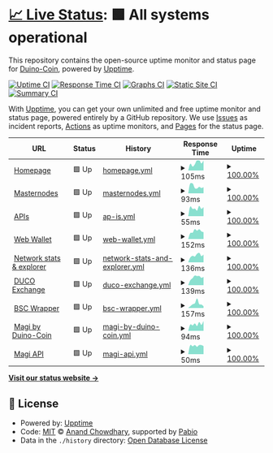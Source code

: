 # [📈 Live Status](https://status.duinocoin.com): <!--live status--> **🟩 All systems operational**

This repository contains the open-source uptime monitor and status page for [Duino-Coin](https://duinocoin.com), powered by [Upptime](https://github.com/upptime/upptime).

[![Uptime CI](https://github.com/duino-coin/status.duinocoin.com/workflows/Uptime%20CI/badge.svg)](https://github.com/duino-coin/status.duinocoin.com/actions?query=workflow%3A%22Uptime+CI%22)
[![Response Time CI](https://github.com/duino-coin/status.duinocoin.com/workflows/Response%20Time%20CI/badge.svg)](https://github.com/duino-coin/status.duinocoin.com/actions?query=workflow%3A%22Response+Time+CI%22)
[![Graphs CI](https://github.com/duino-coin/status.duinocoin.com/workflows/Graphs%20CI/badge.svg)](https://github.com/duino-coin/status.duinocoin.com/actions?query=workflow%3A%22Graphs+CI%22)
[![Static Site CI](https://github.com/duino-coin/status.duinocoin.com/workflows/Static%20Site%20CI/badge.svg)](https://github.com/duino-coin/status.duinocoin.com/actions?query=workflow%3A%22Static+Site+CI%22)
[![Summary CI](https://github.com/duino-coin/status.duinocoin.com/workflows/Summary%20CI/badge.svg)](https://github.com/duino-coin/status.duinocoin.com/actions?query=workflow%3A%22Summary+CI%22)

With [Upptime](https://upptime.js.org), you can get your own unlimited and free uptime monitor and status page, powered entirely by a GitHub repository. We use [Issues](https://github.com/duino-coin/status.duinocoin.com/issues) as incident reports, [Actions](https://github.com/duino-coin/status.duinocoin.com/actions) as uptime monitors, and [Pages](https://status.duinocoin.com) for the status page.

<!--start: status pages-->
<!-- This summary is generated by Upptime (https://github.com/upptime/upptime) -->
<!-- Do not edit this manually, your changes will be overwritten -->
<!-- prettier-ignore -->
| URL | Status | History | Response Time | Uptime |
| --- | ------ | ------- | ------------- | ------ |
| <img alt="" src="https://duinocoin.com/assets/icons/duco.svg" height="13"> [Homepage](https://duinocoin.com) | 🟩 Up | [homepage.yml](https://github.com/duino-coin/status.duinocoin.com/commits/HEAD/history/homepage.yml) | <details><summary><img alt="Response time graph" src="./graphs/homepage/response-time-week.png" height="20"> 105ms</summary><br><a href="https://status.duinocoin.com/history/homepage"><img alt="Response time 111" src="https://img.shields.io/endpoint?url=https%3A%2F%2Fraw.githubusercontent.com%2Fduino-coin%2Fstatus.duinocoin.com%2FHEAD%2Fapi%2Fhomepage%2Fresponse-time.json"></a><br><a href="https://status.duinocoin.com/history/homepage"><img alt="24-hour response time 133" src="https://img.shields.io/endpoint?url=https%3A%2F%2Fraw.githubusercontent.com%2Fduino-coin%2Fstatus.duinocoin.com%2FHEAD%2Fapi%2Fhomepage%2Fresponse-time-day.json"></a><br><a href="https://status.duinocoin.com/history/homepage"><img alt="7-day response time 105" src="https://img.shields.io/endpoint?url=https%3A%2F%2Fraw.githubusercontent.com%2Fduino-coin%2Fstatus.duinocoin.com%2FHEAD%2Fapi%2Fhomepage%2Fresponse-time-week.json"></a><br><a href="https://status.duinocoin.com/history/homepage"><img alt="30-day response time 118" src="https://img.shields.io/endpoint?url=https%3A%2F%2Fraw.githubusercontent.com%2Fduino-coin%2Fstatus.duinocoin.com%2FHEAD%2Fapi%2Fhomepage%2Fresponse-time-month.json"></a><br><a href="https://status.duinocoin.com/history/homepage"><img alt="1-year response time 111" src="https://img.shields.io/endpoint?url=https%3A%2F%2Fraw.githubusercontent.com%2Fduino-coin%2Fstatus.duinocoin.com%2FHEAD%2Fapi%2Fhomepage%2Fresponse-time-year.json"></a></details> | <details><summary><a href="https://status.duinocoin.com/history/homepage">100.00%</a></summary><a href="https://status.duinocoin.com/history/homepage"><img alt="All-time uptime 100.00%" src="https://img.shields.io/endpoint?url=https%3A%2F%2Fraw.githubusercontent.com%2Fduino-coin%2Fstatus.duinocoin.com%2FHEAD%2Fapi%2Fhomepage%2Fuptime.json"></a><br><a href="https://status.duinocoin.com/history/homepage"><img alt="24-hour uptime 100.00%" src="https://img.shields.io/endpoint?url=https%3A%2F%2Fraw.githubusercontent.com%2Fduino-coin%2Fstatus.duinocoin.com%2FHEAD%2Fapi%2Fhomepage%2Fuptime-day.json"></a><br><a href="https://status.duinocoin.com/history/homepage"><img alt="7-day uptime 100.00%" src="https://img.shields.io/endpoint?url=https%3A%2F%2Fraw.githubusercontent.com%2Fduino-coin%2Fstatus.duinocoin.com%2FHEAD%2Fapi%2Fhomepage%2Fuptime-week.json"></a><br><a href="https://status.duinocoin.com/history/homepage"><img alt="30-day uptime 100.00%" src="https://img.shields.io/endpoint?url=https%3A%2F%2Fraw.githubusercontent.com%2Fduino-coin%2Fstatus.duinocoin.com%2FHEAD%2Fapi%2Fhomepage%2Fuptime-month.json"></a><br><a href="https://status.duinocoin.com/history/homepage"><img alt="1-year uptime 100.00%" src="https://img.shields.io/endpoint?url=https%3A%2F%2Fraw.githubusercontent.com%2Fduino-coin%2Fstatus.duinocoin.com%2FHEAD%2Fapi%2Fhomepage%2Fuptime-year.json"></a></details>
| <img alt="" src="https://duinocoin.com/assets/icons/duco.svg" height="13"> [Masternodes](https://server.duinocoin.com/api.json) | 🟩 Up | [masternodes.yml](https://github.com/duino-coin/status.duinocoin.com/commits/HEAD/history/masternodes.yml) | <details><summary><img alt="Response time graph" src="./graphs/masternodes/response-time-week.png" height="20"> 93ms</summary><br><a href="https://status.duinocoin.com/history/masternodes"><img alt="Response time 107" src="https://img.shields.io/endpoint?url=https%3A%2F%2Fraw.githubusercontent.com%2Fduino-coin%2Fstatus.duinocoin.com%2FHEAD%2Fapi%2Fmasternodes%2Fresponse-time.json"></a><br><a href="https://status.duinocoin.com/history/masternodes"><img alt="24-hour response time 83" src="https://img.shields.io/endpoint?url=https%3A%2F%2Fraw.githubusercontent.com%2Fduino-coin%2Fstatus.duinocoin.com%2FHEAD%2Fapi%2Fmasternodes%2Fresponse-time-day.json"></a><br><a href="https://status.duinocoin.com/history/masternodes"><img alt="7-day response time 93" src="https://img.shields.io/endpoint?url=https%3A%2F%2Fraw.githubusercontent.com%2Fduino-coin%2Fstatus.duinocoin.com%2FHEAD%2Fapi%2Fmasternodes%2Fresponse-time-week.json"></a><br><a href="https://status.duinocoin.com/history/masternodes"><img alt="30-day response time 108" src="https://img.shields.io/endpoint?url=https%3A%2F%2Fraw.githubusercontent.com%2Fduino-coin%2Fstatus.duinocoin.com%2FHEAD%2Fapi%2Fmasternodes%2Fresponse-time-month.json"></a><br><a href="https://status.duinocoin.com/history/masternodes"><img alt="1-year response time 107" src="https://img.shields.io/endpoint?url=https%3A%2F%2Fraw.githubusercontent.com%2Fduino-coin%2Fstatus.duinocoin.com%2FHEAD%2Fapi%2Fmasternodes%2Fresponse-time-year.json"></a></details> | <details><summary><a href="https://status.duinocoin.com/history/masternodes">100.00%</a></summary><a href="https://status.duinocoin.com/history/masternodes"><img alt="All-time uptime 100.00%" src="https://img.shields.io/endpoint?url=https%3A%2F%2Fraw.githubusercontent.com%2Fduino-coin%2Fstatus.duinocoin.com%2FHEAD%2Fapi%2Fmasternodes%2Fuptime.json"></a><br><a href="https://status.duinocoin.com/history/masternodes"><img alt="24-hour uptime 100.00%" src="https://img.shields.io/endpoint?url=https%3A%2F%2Fraw.githubusercontent.com%2Fduino-coin%2Fstatus.duinocoin.com%2FHEAD%2Fapi%2Fmasternodes%2Fuptime-day.json"></a><br><a href="https://status.duinocoin.com/history/masternodes"><img alt="7-day uptime 100.00%" src="https://img.shields.io/endpoint?url=https%3A%2F%2Fraw.githubusercontent.com%2Fduino-coin%2Fstatus.duinocoin.com%2FHEAD%2Fapi%2Fmasternodes%2Fuptime-week.json"></a><br><a href="https://status.duinocoin.com/history/masternodes"><img alt="30-day uptime 100.00%" src="https://img.shields.io/endpoint?url=https%3A%2F%2Fraw.githubusercontent.com%2Fduino-coin%2Fstatus.duinocoin.com%2FHEAD%2Fapi%2Fmasternodes%2Fuptime-month.json"></a><br><a href="https://status.duinocoin.com/history/masternodes"><img alt="1-year uptime 100.00%" src="https://img.shields.io/endpoint?url=https%3A%2F%2Fraw.githubusercontent.com%2Fduino-coin%2Fstatus.duinocoin.com%2FHEAD%2Fapi%2Fmasternodes%2Fuptime-year.json"></a></details>
| <img alt="" src="https://duinocoin.com/assets/icons/duco.svg" height="13"> [APIs](https://server.duinocoin.com/statistics) | 🟩 Up | [ap-is.yml](https://github.com/duino-coin/status.duinocoin.com/commits/HEAD/history/ap-is.yml) | <details><summary><img alt="Response time graph" src="./graphs/ap-is/response-time-week.png" height="20"> 55ms</summary><br><a href="https://status.duinocoin.com/history/ap-is"><img alt="Response time 52" src="https://img.shields.io/endpoint?url=https%3A%2F%2Fraw.githubusercontent.com%2Fduino-coin%2Fstatus.duinocoin.com%2FHEAD%2Fapi%2Fap-is%2Fresponse-time.json"></a><br><a href="https://status.duinocoin.com/history/ap-is"><img alt="24-hour response time 61" src="https://img.shields.io/endpoint?url=https%3A%2F%2Fraw.githubusercontent.com%2Fduino-coin%2Fstatus.duinocoin.com%2FHEAD%2Fapi%2Fap-is%2Fresponse-time-day.json"></a><br><a href="https://status.duinocoin.com/history/ap-is"><img alt="7-day response time 55" src="https://img.shields.io/endpoint?url=https%3A%2F%2Fraw.githubusercontent.com%2Fduino-coin%2Fstatus.duinocoin.com%2FHEAD%2Fapi%2Fap-is%2Fresponse-time-week.json"></a><br><a href="https://status.duinocoin.com/history/ap-is"><img alt="30-day response time 57" src="https://img.shields.io/endpoint?url=https%3A%2F%2Fraw.githubusercontent.com%2Fduino-coin%2Fstatus.duinocoin.com%2FHEAD%2Fapi%2Fap-is%2Fresponse-time-month.json"></a><br><a href="https://status.duinocoin.com/history/ap-is"><img alt="1-year response time 52" src="https://img.shields.io/endpoint?url=https%3A%2F%2Fraw.githubusercontent.com%2Fduino-coin%2Fstatus.duinocoin.com%2FHEAD%2Fapi%2Fap-is%2Fresponse-time-year.json"></a></details> | <details><summary><a href="https://status.duinocoin.com/history/ap-is">100.00%</a></summary><a href="https://status.duinocoin.com/history/ap-is"><img alt="All-time uptime 100.00%" src="https://img.shields.io/endpoint?url=https%3A%2F%2Fraw.githubusercontent.com%2Fduino-coin%2Fstatus.duinocoin.com%2FHEAD%2Fapi%2Fap-is%2Fuptime.json"></a><br><a href="https://status.duinocoin.com/history/ap-is"><img alt="24-hour uptime 100.00%" src="https://img.shields.io/endpoint?url=https%3A%2F%2Fraw.githubusercontent.com%2Fduino-coin%2Fstatus.duinocoin.com%2FHEAD%2Fapi%2Fap-is%2Fuptime-day.json"></a><br><a href="https://status.duinocoin.com/history/ap-is"><img alt="7-day uptime 100.00%" src="https://img.shields.io/endpoint?url=https%3A%2F%2Fraw.githubusercontent.com%2Fduino-coin%2Fstatus.duinocoin.com%2FHEAD%2Fapi%2Fap-is%2Fuptime-week.json"></a><br><a href="https://status.duinocoin.com/history/ap-is"><img alt="30-day uptime 100.00%" src="https://img.shields.io/endpoint?url=https%3A%2F%2Fraw.githubusercontent.com%2Fduino-coin%2Fstatus.duinocoin.com%2FHEAD%2Fapi%2Fap-is%2Fuptime-month.json"></a><br><a href="https://status.duinocoin.com/history/ap-is"><img alt="1-year uptime 100.00%" src="https://img.shields.io/endpoint?url=https%3A%2F%2Fraw.githubusercontent.com%2Fduino-coin%2Fstatus.duinocoin.com%2FHEAD%2Fapi%2Fap-is%2Fuptime-year.json"></a></details>
| <img alt="" src="https://wallet.duinocoin.com/assets/duco.svg" height="13"> [Web Wallet](https://wallet.duinocoin.com) | 🟩 Up | [web-wallet.yml](https://github.com/duino-coin/status.duinocoin.com/commits/HEAD/history/web-wallet.yml) | <details><summary><img alt="Response time graph" src="./graphs/web-wallet/response-time-week.png" height="20"> 152ms</summary><br><a href="https://status.duinocoin.com/history/web-wallet"><img alt="Response time 173" src="https://img.shields.io/endpoint?url=https%3A%2F%2Fraw.githubusercontent.com%2Fduino-coin%2Fstatus.duinocoin.com%2FHEAD%2Fapi%2Fweb-wallet%2Fresponse-time.json"></a><br><a href="https://status.duinocoin.com/history/web-wallet"><img alt="24-hour response time 132" src="https://img.shields.io/endpoint?url=https%3A%2F%2Fraw.githubusercontent.com%2Fduino-coin%2Fstatus.duinocoin.com%2FHEAD%2Fapi%2Fweb-wallet%2Fresponse-time-day.json"></a><br><a href="https://status.duinocoin.com/history/web-wallet"><img alt="7-day response time 152" src="https://img.shields.io/endpoint?url=https%3A%2F%2Fraw.githubusercontent.com%2Fduino-coin%2Fstatus.duinocoin.com%2FHEAD%2Fapi%2Fweb-wallet%2Fresponse-time-week.json"></a><br><a href="https://status.duinocoin.com/history/web-wallet"><img alt="30-day response time 172" src="https://img.shields.io/endpoint?url=https%3A%2F%2Fraw.githubusercontent.com%2Fduino-coin%2Fstatus.duinocoin.com%2FHEAD%2Fapi%2Fweb-wallet%2Fresponse-time-month.json"></a><br><a href="https://status.duinocoin.com/history/web-wallet"><img alt="1-year response time 173" src="https://img.shields.io/endpoint?url=https%3A%2F%2Fraw.githubusercontent.com%2Fduino-coin%2Fstatus.duinocoin.com%2FHEAD%2Fapi%2Fweb-wallet%2Fresponse-time-year.json"></a></details> | <details><summary><a href="https://status.duinocoin.com/history/web-wallet">100.00%</a></summary><a href="https://status.duinocoin.com/history/web-wallet"><img alt="All-time uptime 100.00%" src="https://img.shields.io/endpoint?url=https%3A%2F%2Fraw.githubusercontent.com%2Fduino-coin%2Fstatus.duinocoin.com%2FHEAD%2Fapi%2Fweb-wallet%2Fuptime.json"></a><br><a href="https://status.duinocoin.com/history/web-wallet"><img alt="24-hour uptime 100.00%" src="https://img.shields.io/endpoint?url=https%3A%2F%2Fraw.githubusercontent.com%2Fduino-coin%2Fstatus.duinocoin.com%2FHEAD%2Fapi%2Fweb-wallet%2Fuptime-day.json"></a><br><a href="https://status.duinocoin.com/history/web-wallet"><img alt="7-day uptime 100.00%" src="https://img.shields.io/endpoint?url=https%3A%2F%2Fraw.githubusercontent.com%2Fduino-coin%2Fstatus.duinocoin.com%2FHEAD%2Fapi%2Fweb-wallet%2Fuptime-week.json"></a><br><a href="https://status.duinocoin.com/history/web-wallet"><img alt="30-day uptime 100.00%" src="https://img.shields.io/endpoint?url=https%3A%2F%2Fraw.githubusercontent.com%2Fduino-coin%2Fstatus.duinocoin.com%2FHEAD%2Fapi%2Fweb-wallet%2Fuptime-month.json"></a><br><a href="https://status.duinocoin.com/history/web-wallet"><img alt="1-year uptime 100.00%" src="https://img.shields.io/endpoint?url=https%3A%2F%2Fraw.githubusercontent.com%2Fduino-coin%2Fstatus.duinocoin.com%2FHEAD%2Fapi%2Fweb-wallet%2Fuptime-year.json"></a></details>
| <img alt="" src="https://explorer.duinocoin.com/assets/duco.svg" height="13"> [Network stats & explorer](https://explorer.duinocoin.com) | 🟩 Up | [network-stats-and-explorer.yml](https://github.com/duino-coin/status.duinocoin.com/commits/HEAD/history/network-stats-and-explorer.yml) | <details><summary><img alt="Response time graph" src="./graphs/network-stats-and-explorer/response-time-week.png" height="20"> 136ms</summary><br><a href="https://status.duinocoin.com/history/network-stats-and-explorer"><img alt="Response time 174" src="https://img.shields.io/endpoint?url=https%3A%2F%2Fraw.githubusercontent.com%2Fduino-coin%2Fstatus.duinocoin.com%2FHEAD%2Fapi%2Fnetwork-stats-and-explorer%2Fresponse-time.json"></a><br><a href="https://status.duinocoin.com/history/network-stats-and-explorer"><img alt="24-hour response time 149" src="https://img.shields.io/endpoint?url=https%3A%2F%2Fraw.githubusercontent.com%2Fduino-coin%2Fstatus.duinocoin.com%2FHEAD%2Fapi%2Fnetwork-stats-and-explorer%2Fresponse-time-day.json"></a><br><a href="https://status.duinocoin.com/history/network-stats-and-explorer"><img alt="7-day response time 136" src="https://img.shields.io/endpoint?url=https%3A%2F%2Fraw.githubusercontent.com%2Fduino-coin%2Fstatus.duinocoin.com%2FHEAD%2Fapi%2Fnetwork-stats-and-explorer%2Fresponse-time-week.json"></a><br><a href="https://status.duinocoin.com/history/network-stats-and-explorer"><img alt="30-day response time 159" src="https://img.shields.io/endpoint?url=https%3A%2F%2Fraw.githubusercontent.com%2Fduino-coin%2Fstatus.duinocoin.com%2FHEAD%2Fapi%2Fnetwork-stats-and-explorer%2Fresponse-time-month.json"></a><br><a href="https://status.duinocoin.com/history/network-stats-and-explorer"><img alt="1-year response time 174" src="https://img.shields.io/endpoint?url=https%3A%2F%2Fraw.githubusercontent.com%2Fduino-coin%2Fstatus.duinocoin.com%2FHEAD%2Fapi%2Fnetwork-stats-and-explorer%2Fresponse-time-year.json"></a></details> | <details><summary><a href="https://status.duinocoin.com/history/network-stats-and-explorer">100.00%</a></summary><a href="https://status.duinocoin.com/history/network-stats-and-explorer"><img alt="All-time uptime 100.00%" src="https://img.shields.io/endpoint?url=https%3A%2F%2Fraw.githubusercontent.com%2Fduino-coin%2Fstatus.duinocoin.com%2FHEAD%2Fapi%2Fnetwork-stats-and-explorer%2Fuptime.json"></a><br><a href="https://status.duinocoin.com/history/network-stats-and-explorer"><img alt="24-hour uptime 100.00%" src="https://img.shields.io/endpoint?url=https%3A%2F%2Fraw.githubusercontent.com%2Fduino-coin%2Fstatus.duinocoin.com%2FHEAD%2Fapi%2Fnetwork-stats-and-explorer%2Fuptime-day.json"></a><br><a href="https://status.duinocoin.com/history/network-stats-and-explorer"><img alt="7-day uptime 100.00%" src="https://img.shields.io/endpoint?url=https%3A%2F%2Fraw.githubusercontent.com%2Fduino-coin%2Fstatus.duinocoin.com%2FHEAD%2Fapi%2Fnetwork-stats-and-explorer%2Fuptime-week.json"></a><br><a href="https://status.duinocoin.com/history/network-stats-and-explorer"><img alt="30-day uptime 100.00%" src="https://img.shields.io/endpoint?url=https%3A%2F%2Fraw.githubusercontent.com%2Fduino-coin%2Fstatus.duinocoin.com%2FHEAD%2Fapi%2Fnetwork-stats-and-explorer%2Fuptime-month.json"></a><br><a href="https://status.duinocoin.com/history/network-stats-and-explorer"><img alt="1-year uptime 100.00%" src="https://img.shields.io/endpoint?url=https%3A%2F%2Fraw.githubusercontent.com%2Fduino-coin%2Fstatus.duinocoin.com%2FHEAD%2Fapi%2Fnetwork-stats-and-explorer%2Fuptime-year.json"></a></details>
| <img alt="" src="https://icons.duckduckgo.com/ip3/exchange.duinocoin.com.ico" height="13"> [DUCO Exchange](https://exchange.duinocoin.com) | 🟩 Up | [duco-exchange.yml](https://github.com/duino-coin/status.duinocoin.com/commits/HEAD/history/duco-exchange.yml) | <details><summary><img alt="Response time graph" src="./graphs/duco-exchange/response-time-week.png" height="20"> 139ms</summary><br><a href="https://status.duinocoin.com/history/duco-exchange"><img alt="Response time 148" src="https://img.shields.io/endpoint?url=https%3A%2F%2Fraw.githubusercontent.com%2Fduino-coin%2Fstatus.duinocoin.com%2FHEAD%2Fapi%2Fduco-exchange%2Fresponse-time.json"></a><br><a href="https://status.duinocoin.com/history/duco-exchange"><img alt="24-hour response time 144" src="https://img.shields.io/endpoint?url=https%3A%2F%2Fraw.githubusercontent.com%2Fduino-coin%2Fstatus.duinocoin.com%2FHEAD%2Fapi%2Fduco-exchange%2Fresponse-time-day.json"></a><br><a href="https://status.duinocoin.com/history/duco-exchange"><img alt="7-day response time 139" src="https://img.shields.io/endpoint?url=https%3A%2F%2Fraw.githubusercontent.com%2Fduino-coin%2Fstatus.duinocoin.com%2FHEAD%2Fapi%2Fduco-exchange%2Fresponse-time-week.json"></a><br><a href="https://status.duinocoin.com/history/duco-exchange"><img alt="30-day response time 136" src="https://img.shields.io/endpoint?url=https%3A%2F%2Fraw.githubusercontent.com%2Fduino-coin%2Fstatus.duinocoin.com%2FHEAD%2Fapi%2Fduco-exchange%2Fresponse-time-month.json"></a><br><a href="https://status.duinocoin.com/history/duco-exchange"><img alt="1-year response time 148" src="https://img.shields.io/endpoint?url=https%3A%2F%2Fraw.githubusercontent.com%2Fduino-coin%2Fstatus.duinocoin.com%2FHEAD%2Fapi%2Fduco-exchange%2Fresponse-time-year.json"></a></details> | <details><summary><a href="https://status.duinocoin.com/history/duco-exchange">100.00%</a></summary><a href="https://status.duinocoin.com/history/duco-exchange"><img alt="All-time uptime 100.00%" src="https://img.shields.io/endpoint?url=https%3A%2F%2Fraw.githubusercontent.com%2Fduino-coin%2Fstatus.duinocoin.com%2FHEAD%2Fapi%2Fduco-exchange%2Fuptime.json"></a><br><a href="https://status.duinocoin.com/history/duco-exchange"><img alt="24-hour uptime 100.00%" src="https://img.shields.io/endpoint?url=https%3A%2F%2Fraw.githubusercontent.com%2Fduino-coin%2Fstatus.duinocoin.com%2FHEAD%2Fapi%2Fduco-exchange%2Fuptime-day.json"></a><br><a href="https://status.duinocoin.com/history/duco-exchange"><img alt="7-day uptime 100.00%" src="https://img.shields.io/endpoint?url=https%3A%2F%2Fraw.githubusercontent.com%2Fduino-coin%2Fstatus.duinocoin.com%2FHEAD%2Fapi%2Fduco-exchange%2Fuptime-week.json"></a><br><a href="https://status.duinocoin.com/history/duco-exchange"><img alt="30-day uptime 100.00%" src="https://img.shields.io/endpoint?url=https%3A%2F%2Fraw.githubusercontent.com%2Fduino-coin%2Fstatus.duinocoin.com%2FHEAD%2Fapi%2Fduco-exchange%2Fuptime-month.json"></a><br><a href="https://status.duinocoin.com/history/duco-exchange"><img alt="1-year uptime 100.00%" src="https://img.shields.io/endpoint?url=https%3A%2F%2Fraw.githubusercontent.com%2Fduino-coin%2Fstatus.duinocoin.com%2FHEAD%2Fapi%2Fduco-exchange%2Fuptime-year.json"></a></details>
| <img alt="" src="https://icons.duckduckgo.com/ip3/bsc.duinocoin.com.ico" height="13"> [BSC Wrapper](https://bsc.duinocoin.com) | 🟩 Up | [bsc-wrapper.yml](https://github.com/duino-coin/status.duinocoin.com/commits/HEAD/history/bsc-wrapper.yml) | <details><summary><img alt="Response time graph" src="./graphs/bsc-wrapper/response-time-week.png" height="20"> 157ms</summary><br><a href="https://status.duinocoin.com/history/bsc-wrapper"><img alt="Response time 167" src="https://img.shields.io/endpoint?url=https%3A%2F%2Fraw.githubusercontent.com%2Fduino-coin%2Fstatus.duinocoin.com%2FHEAD%2Fapi%2Fbsc-wrapper%2Fresponse-time.json"></a><br><a href="https://status.duinocoin.com/history/bsc-wrapper"><img alt="24-hour response time 64" src="https://img.shields.io/endpoint?url=https%3A%2F%2Fraw.githubusercontent.com%2Fduino-coin%2Fstatus.duinocoin.com%2FHEAD%2Fapi%2Fbsc-wrapper%2Fresponse-time-day.json"></a><br><a href="https://status.duinocoin.com/history/bsc-wrapper"><img alt="7-day response time 157" src="https://img.shields.io/endpoint?url=https%3A%2F%2Fraw.githubusercontent.com%2Fduino-coin%2Fstatus.duinocoin.com%2FHEAD%2Fapi%2Fbsc-wrapper%2Fresponse-time-week.json"></a><br><a href="https://status.duinocoin.com/history/bsc-wrapper"><img alt="30-day response time 157" src="https://img.shields.io/endpoint?url=https%3A%2F%2Fraw.githubusercontent.com%2Fduino-coin%2Fstatus.duinocoin.com%2FHEAD%2Fapi%2Fbsc-wrapper%2Fresponse-time-month.json"></a><br><a href="https://status.duinocoin.com/history/bsc-wrapper"><img alt="1-year response time 167" src="https://img.shields.io/endpoint?url=https%3A%2F%2Fraw.githubusercontent.com%2Fduino-coin%2Fstatus.duinocoin.com%2FHEAD%2Fapi%2Fbsc-wrapper%2Fresponse-time-year.json"></a></details> | <details><summary><a href="https://status.duinocoin.com/history/bsc-wrapper">100.00%</a></summary><a href="https://status.duinocoin.com/history/bsc-wrapper"><img alt="All-time uptime 100.00%" src="https://img.shields.io/endpoint?url=https%3A%2F%2Fraw.githubusercontent.com%2Fduino-coin%2Fstatus.duinocoin.com%2FHEAD%2Fapi%2Fbsc-wrapper%2Fuptime.json"></a><br><a href="https://status.duinocoin.com/history/bsc-wrapper"><img alt="24-hour uptime 100.00%" src="https://img.shields.io/endpoint?url=https%3A%2F%2Fraw.githubusercontent.com%2Fduino-coin%2Fstatus.duinocoin.com%2FHEAD%2Fapi%2Fbsc-wrapper%2Fuptime-day.json"></a><br><a href="https://status.duinocoin.com/history/bsc-wrapper"><img alt="7-day uptime 100.00%" src="https://img.shields.io/endpoint?url=https%3A%2F%2Fraw.githubusercontent.com%2Fduino-coin%2Fstatus.duinocoin.com%2FHEAD%2Fapi%2Fbsc-wrapper%2Fuptime-week.json"></a><br><a href="https://status.duinocoin.com/history/bsc-wrapper"><img alt="30-day uptime 100.00%" src="https://img.shields.io/endpoint?url=https%3A%2F%2Fraw.githubusercontent.com%2Fduino-coin%2Fstatus.duinocoin.com%2FHEAD%2Fapi%2Fbsc-wrapper%2Fuptime-month.json"></a><br><a href="https://status.duinocoin.com/history/bsc-wrapper"><img alt="1-year uptime 100.00%" src="https://img.shields.io/endpoint?url=https%3A%2F%2Fraw.githubusercontent.com%2Fduino-coin%2Fstatus.duinocoin.com%2FHEAD%2Fapi%2Fbsc-wrapper%2Fuptime-year.json"></a></details>
| <img alt="" src="https://magi.duinocoin.com/images/magi2021_dark.png" height="13"> [Magi by Duino-Coin](https://magi.duinocoin.com) | 🟩 Up | [magi-by-duino-coin.yml](https://github.com/duino-coin/status.duinocoin.com/commits/HEAD/history/magi-by-duino-coin.yml) | <details><summary><img alt="Response time graph" src="./graphs/magi-by-duino-coin/response-time-week.png" height="20"> 94ms</summary><br><a href="https://status.duinocoin.com/history/magi-by-duino-coin"><img alt="Response time 90" src="https://img.shields.io/endpoint?url=https%3A%2F%2Fraw.githubusercontent.com%2Fduino-coin%2Fstatus.duinocoin.com%2FHEAD%2Fapi%2Fmagi-by-duino-coin%2Fresponse-time.json"></a><br><a href="https://status.duinocoin.com/history/magi-by-duino-coin"><img alt="24-hour response time 132" src="https://img.shields.io/endpoint?url=https%3A%2F%2Fraw.githubusercontent.com%2Fduino-coin%2Fstatus.duinocoin.com%2FHEAD%2Fapi%2Fmagi-by-duino-coin%2Fresponse-time-day.json"></a><br><a href="https://status.duinocoin.com/history/magi-by-duino-coin"><img alt="7-day response time 94" src="https://img.shields.io/endpoint?url=https%3A%2F%2Fraw.githubusercontent.com%2Fduino-coin%2Fstatus.duinocoin.com%2FHEAD%2Fapi%2Fmagi-by-duino-coin%2Fresponse-time-week.json"></a><br><a href="https://status.duinocoin.com/history/magi-by-duino-coin"><img alt="30-day response time 93" src="https://img.shields.io/endpoint?url=https%3A%2F%2Fraw.githubusercontent.com%2Fduino-coin%2Fstatus.duinocoin.com%2FHEAD%2Fapi%2Fmagi-by-duino-coin%2Fresponse-time-month.json"></a><br><a href="https://status.duinocoin.com/history/magi-by-duino-coin"><img alt="1-year response time 90" src="https://img.shields.io/endpoint?url=https%3A%2F%2Fraw.githubusercontent.com%2Fduino-coin%2Fstatus.duinocoin.com%2FHEAD%2Fapi%2Fmagi-by-duino-coin%2Fresponse-time-year.json"></a></details> | <details><summary><a href="https://status.duinocoin.com/history/magi-by-duino-coin">100.00%</a></summary><a href="https://status.duinocoin.com/history/magi-by-duino-coin"><img alt="All-time uptime 100.00%" src="https://img.shields.io/endpoint?url=https%3A%2F%2Fraw.githubusercontent.com%2Fduino-coin%2Fstatus.duinocoin.com%2FHEAD%2Fapi%2Fmagi-by-duino-coin%2Fuptime.json"></a><br><a href="https://status.duinocoin.com/history/magi-by-duino-coin"><img alt="24-hour uptime 100.00%" src="https://img.shields.io/endpoint?url=https%3A%2F%2Fraw.githubusercontent.com%2Fduino-coin%2Fstatus.duinocoin.com%2FHEAD%2Fapi%2Fmagi-by-duino-coin%2Fuptime-day.json"></a><br><a href="https://status.duinocoin.com/history/magi-by-duino-coin"><img alt="7-day uptime 100.00%" src="https://img.shields.io/endpoint?url=https%3A%2F%2Fraw.githubusercontent.com%2Fduino-coin%2Fstatus.duinocoin.com%2FHEAD%2Fapi%2Fmagi-by-duino-coin%2Fuptime-week.json"></a><br><a href="https://status.duinocoin.com/history/magi-by-duino-coin"><img alt="30-day uptime 100.00%" src="https://img.shields.io/endpoint?url=https%3A%2F%2Fraw.githubusercontent.com%2Fduino-coin%2Fstatus.duinocoin.com%2FHEAD%2Fapi%2Fmagi-by-duino-coin%2Fuptime-month.json"></a><br><a href="https://status.duinocoin.com/history/magi-by-duino-coin"><img alt="1-year uptime 100.00%" src="https://img.shields.io/endpoint?url=https%3A%2F%2Fraw.githubusercontent.com%2Fduino-coin%2Fstatus.duinocoin.com%2FHEAD%2Fapi%2Fmagi-by-duino-coin%2Fuptime-year.json"></a></details>
| <img alt="" src="https://magi.duinocoin.com/images/magi2021_dark.png" height="13"> [Magi API](https://magi.duinocoin.com/statistics) | 🟩 Up | [magi-api.yml](https://github.com/duino-coin/status.duinocoin.com/commits/HEAD/history/magi-api.yml) | <details><summary><img alt="Response time graph" src="./graphs/magi-api/response-time-week.png" height="20"> 50ms</summary><br><a href="https://status.duinocoin.com/history/magi-api"><img alt="Response time 51" src="https://img.shields.io/endpoint?url=https%3A%2F%2Fraw.githubusercontent.com%2Fduino-coin%2Fstatus.duinocoin.com%2FHEAD%2Fapi%2Fmagi-api%2Fresponse-time.json"></a><br><a href="https://status.duinocoin.com/history/magi-api"><img alt="24-hour response time 47" src="https://img.shields.io/endpoint?url=https%3A%2F%2Fraw.githubusercontent.com%2Fduino-coin%2Fstatus.duinocoin.com%2FHEAD%2Fapi%2Fmagi-api%2Fresponse-time-day.json"></a><br><a href="https://status.duinocoin.com/history/magi-api"><img alt="7-day response time 50" src="https://img.shields.io/endpoint?url=https%3A%2F%2Fraw.githubusercontent.com%2Fduino-coin%2Fstatus.duinocoin.com%2FHEAD%2Fapi%2Fmagi-api%2Fresponse-time-week.json"></a><br><a href="https://status.duinocoin.com/history/magi-api"><img alt="30-day response time 52" src="https://img.shields.io/endpoint?url=https%3A%2F%2Fraw.githubusercontent.com%2Fduino-coin%2Fstatus.duinocoin.com%2FHEAD%2Fapi%2Fmagi-api%2Fresponse-time-month.json"></a><br><a href="https://status.duinocoin.com/history/magi-api"><img alt="1-year response time 51" src="https://img.shields.io/endpoint?url=https%3A%2F%2Fraw.githubusercontent.com%2Fduino-coin%2Fstatus.duinocoin.com%2FHEAD%2Fapi%2Fmagi-api%2Fresponse-time-year.json"></a></details> | <details><summary><a href="https://status.duinocoin.com/history/magi-api">100.00%</a></summary><a href="https://status.duinocoin.com/history/magi-api"><img alt="All-time uptime 100.00%" src="https://img.shields.io/endpoint?url=https%3A%2F%2Fraw.githubusercontent.com%2Fduino-coin%2Fstatus.duinocoin.com%2FHEAD%2Fapi%2Fmagi-api%2Fuptime.json"></a><br><a href="https://status.duinocoin.com/history/magi-api"><img alt="24-hour uptime 100.00%" src="https://img.shields.io/endpoint?url=https%3A%2F%2Fraw.githubusercontent.com%2Fduino-coin%2Fstatus.duinocoin.com%2FHEAD%2Fapi%2Fmagi-api%2Fuptime-day.json"></a><br><a href="https://status.duinocoin.com/history/magi-api"><img alt="7-day uptime 100.00%" src="https://img.shields.io/endpoint?url=https%3A%2F%2Fraw.githubusercontent.com%2Fduino-coin%2Fstatus.duinocoin.com%2FHEAD%2Fapi%2Fmagi-api%2Fuptime-week.json"></a><br><a href="https://status.duinocoin.com/history/magi-api"><img alt="30-day uptime 100.00%" src="https://img.shields.io/endpoint?url=https%3A%2F%2Fraw.githubusercontent.com%2Fduino-coin%2Fstatus.duinocoin.com%2FHEAD%2Fapi%2Fmagi-api%2Fuptime-month.json"></a><br><a href="https://status.duinocoin.com/history/magi-api"><img alt="1-year uptime 100.00%" src="https://img.shields.io/endpoint?url=https%3A%2F%2Fraw.githubusercontent.com%2Fduino-coin%2Fstatus.duinocoin.com%2FHEAD%2Fapi%2Fmagi-api%2Fuptime-year.json"></a></details>

<!--end: status pages-->

[**Visit our status website →**](https://status.duinocoin.com)

## 📄 License

- Powered by: [Upptime](https://github.com/upptime/upptime)
- Code: [MIT](./LICENSE) © [Anand Chowdhary](https://anandchowdhary.com), supported by [Pabio](https://pabio.com)
- Data in the `./history` directory: [Open Database License](https://opendatacommons.org/licenses/odbl/1-0/)
